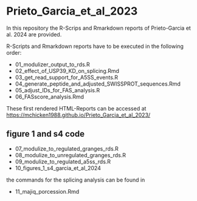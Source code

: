 # Prieto_Garcia_et_al_2023

In this repository the R-Scrips and Rmarkdown reports of Prieto-Garcia et al. 2024 are provided.

R-Scripts and Rmarkdown reports have to be executed in the following order:


- 01_modulizer_output_to_rds.R
- 02_effect_of_USP39_KD_on_splicing.Rmd
- 03_get_read_support_for_A5SS_events.R
- 04_generate_peptide_and_adjusted_SWISSPROT_sequences.Rmd
- 05_adjust_IDs_for_FAS_analysis.R
- 06_FASscore_analysis.Rmd

These first rendered HTML-Reports can be accessed at https://mchicken1988.github.io/Prieto_Garcia_et_al_2023/


## figure 1 and s4 code 

- 07_modulize_to_regulated_granges_rds.R
- 08_modulize_to_unregulated_granges_rds.R
- 09_modulize_to_regulated_a5ss_rds.R
- 10_figures_1_s4_garcia_et_al_2024

the commands for the splicing analysis can be found in 

- 11_majiq_porcession.Rmd


